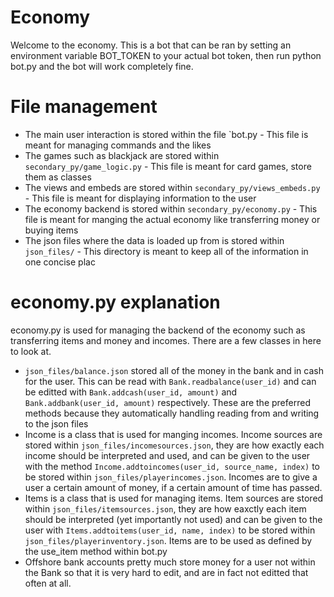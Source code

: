 # Economy

Welcome to the economy. This is a bot that can be ran by setting an environment variable BOT_TOKEN to your actual bot token, then run python bot.py and the bot will work completely fine.

# File management
- The main user interaction is stored within the file `bot.py - This file is meant for managing commands and the likes
- The games such as blackjack are stored within `secondary_py/game_logic.py` - This file is meant for card games, store them as classes
- The views and embeds are stored within `secondary_py/views_embeds.py` - This file is meant for displaying information to the user
- The economy backend is stored within `secondary_py/economy.py` - This file is meant for manging the actual economy like transferring money or buying items
- The json files where the data is loaded up from is stored within `json_files/` - This directory is meant to keep all of the information in one concise plac

# economy.py explanation 
economy.py is used for managing the backend of the economy such as transferring items and money and incomes. There are a few classes in here to look at.
- `json_files/balance.json` stored all of the money in the bank and in cash for the user. This can be read with ``Bank.readbalance(user_id)`` and can be editted with ``Bank.addcash(user_id, amount)`` and ``Bank.addbank(user_id, amount)`` respectively. These are the preferred methods because they automatically handling reading from and writing to the json files
- Income is a class that is used for manging incomes. Income sources are stored within `json_files/incomesources.json`, they are how exactly each income should be interpreted and used, and can be given to the user with the method ``Income.addtoincomes(user_id, source_name, index)`` to be stored within `json_files/playerincomes.json`. Incomes are to give a user a certain amount of money, if a certain amount of time has passed.
- Items is a class that is used for managing items. Item sources are stored within `json_files/itemsources.json`, they are how eaxctly each item should be interpreted (yet importantly not used) and can be given to the user with ``Items.addtoitems(user_id, name, index)`` to be stored within `json_files/playerinventory.json`. Items are to be used as defined by the use_item method within bot.py
- Offshore bank accounts pretty much store money for a user not within the Bank so that it is very hard to edit, and are in fact not editted that often at all.
